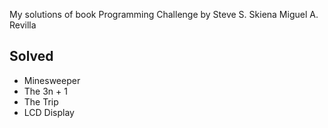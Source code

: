 My solutions of book Programming Challenge by Steve S. Skiena  Miguel A. Revilla

## Solved
 - Minesweeper
 - The 3n + 1
 - The Trip
 - LCD Display